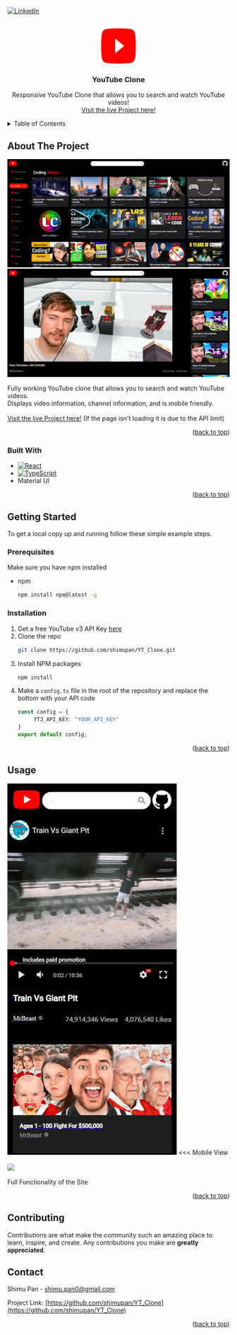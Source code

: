 <!-- Improved compatibility of back to top link: See: https://github.com/othneildrew/Best-README-Template/pull/73 -->
<a name="readme-top"></a>
<!--
*** Thanks for checking out the Best-README-Template. If you have a suggestion
*** that would make this better, please fork the repo and create a pull request
*** or simply open an issue with the tag "enhancement".
*** Don't forget to give the project a star!
*** Thanks again! Now go create something AMAZING! :D
-->


[![LinkedIn][linkedin-shield]][linkedin-url]



<!-- PROJECT LOGO -->
<br />
<div align="center">
  <a href="https://github.com/shimupan">
    <img src="./src/public/Youtube_logo.png" alt="Logo" width="80" height="80">
  </a>

  <h3 align="center">YouTube Clone</h3>

  <p align="center">
    Responsive YouTube Clone that allows you to search and watch YouTube videos!
    <br />
    <a href="youtube.com">Visit the live Project here!</a>
  </p>
</div>



<!-- TABLE OF CONTENTS -->
<details>
  <summary>Table of Contents</summary>
  <ol>
    <li>
      <a href="#about-the-project">About The Project</a>
      <ul>
        <li><a href="#built-with">Built With</a></li>
      </ul>
    </li>
    <li>
      <a href="#getting-started">Getting Started</a>
      <ul>
        <li><a href="#prerequisites">Prerequisites</a></li>
        <li><a href="#installation">Installation</a></li>
      </ul>
    </li>
    <li><a href="#usage">Usage</a></li>
    <li><a href="#roadmap">Roadmap</a></li>
    <li><a href="#contributing">Contributing</a></li>
    <li><a href="#license">License</a></li>
    <li><a href="#contact">Contact</a></li>
    <li><a href="#acknowledgments">Acknowledgments</a></li>
  </ol>
</details>



<!-- ABOUT THE PROJECT -->
## About The Project

[![Product Name Screen Shot][product-screenshot1]](https://example.com)
[![Product Name Screen Shot][product-screenshot2]](https://example.com)

Fully working YouTube clone that allows you to search and watch YouTube videos.
<br/>
Displays video information, channel information, and is mobile friendly.
<br/><br/>
<a href="youtube.com">Visit the live Project here!</a> (If the page isn't loading it is due to the API limit)

<p align="right">(<a href="#readme-top">back to top</a>)</p>



### Built With

* [![React][React.js]][React-url]
* [![TypeScript](https://badges.frapsoft.com/typescript/code/typescript.png?v=101)](https://www.typescriptlang.org/)
* Material UI


<p align="right">(<a href="#readme-top">back to top</a>)</p>



<!-- GETTING STARTED -->
## Getting Started

To get a local copy up and running follow these simple example steps.

### Prerequisites

Make sure you have npm installed
* npm
  ```sh
  npm install npm@latest -g
  ```

### Installation

1. Get a free YouTube v3 API Key [here](https://rapidapi.com/ytdlfree/api/youtube-v31)
2. Clone the repo
   ```sh
   git clone https://github.com/shimupan/YT_Clone.git
   ```
3. Install NPM packages
   ```sh
   npm install
   ```
4. Make a `config.ts` file in the root of the repository and replace the bottom with your API code
   ```ts
   const config = {
        YT3_API_KEY: "YOUR_API_KEY"
   }
   export default config;
   ```

<p align="right">(<a href="#readme-top">back to top</a>)</p>



<!-- USAGE EXAMPLES -->
## Usage
<div>
  <img src="./public/mobile_view.png">
  <<< Mobile View
</div>
<br/>
<div>
  <img src="https://media.giphy.com/media/v1.Y2lkPTc5MGI3NjExNWwxcXZ6NGZ3MTBldGR6OHplYnF2dWVsNm02MzNzenNiOXYzMHR3YSZlcD12MV9pbnRlcm5hbF9naWZfYnlfaWQmY3Q9Zw/Dc1g6pks5CZEsYsvyy/giphy.gif"/>
</div>

Full Functionality of the Site

<p align="right">(<a href="#readme-top">back to top</a>)</p>




<!-- CONTRIBUTING -->
## Contributing

Contributions are what make the community such an amazing place to learn, inspire, and create. Any contributions you make are **greatly appreciated**.



<!-- CONTACT -->
## Contact

Shimu Pan - shimu.pan0@gmail.com

Project Link: [https://github.com/shimupan/YT_Clone](https://github.com/shimupan/YT_Clone)

<p align="right">(<a href="#readme-top">back to top</a>)</p>




<!-- MARKDOWN LINKS & IMAGES -->
<!-- https://www.markdownguide.org/basic-syntax/#reference-style-links -->
[contributors-shield]: https://img.shields.io/github/contributors/github_username/repo_name.svg?style=for-the-badge
[contributors-url]: https://github.com/github_username/repo_name/graphs/contributors
[forks-shield]: https://img.shields.io/github/forks/github_username/repo_name.svg?style=for-the-badge
[forks-url]: https://github.com/github_username/repo_name/network/members
[stars-shield]: https://img.shields.io/github/stars/github_username/repo_name.svg?style=for-the-badge
[stars-url]: https://github.com/github_username/repo_name/stargazers
[issues-shield]: https://img.shields.io/github/issues/github_username/repo_name.svg?style=for-the-badge
[issues-url]: https://github.com/github_username/repo_name/issues
[license-shield]: https://img.shields.io/github/license/github_username/repo_name.svg?style=for-the-badge
[license-url]: https://github.com/github_username/repo_name/blob/master/LICENSE.txt
[linkedin-shield]: https://img.shields.io/badge/-LinkedIn-black.svg?style=for-the-badge&logo=linkedin&colorB=555
[linkedin-url]: https://www.linkedin.com/in/shimupan/
[product-screenshot1]: public/home_screen.png
[product-screenshot2]: public/video_playing.png
[Next.js]: https://img.shields.io/badge/next.js-000000?style=for-the-badge&logo=nextdotjs&logoColor=white
[Next-url]: https://nextjs.org/
[React.js]: https://img.shields.io/badge/React-20232A?style=for-the-badge&logo=react&logoColor=61DAFB
[React-url]: https://reactjs.org/
[Vue.js]: https://img.shields.io/badge/Vue.js-35495E?style=for-the-badge&logo=vuedotjs&logoColor=4FC08D
[Vue-url]: https://vuejs.org/
[Angular.io]: https://img.shields.io/badge/Angular-DD0031?style=for-the-badge&logo=angular&logoColor=white
[Angular-url]: https://angular.io/
[Svelte.dev]: https://img.shields.io/badge/Svelte-4A4A55?style=for-the-badge&logo=svelte&logoColor=FF3E00
[Svelte-url]: https://svelte.dev/
[Laravel.com]: https://img.shields.io/badge/Laravel-FF2D20?style=for-the-badge&logo=laravel&logoColor=white
[Laravel-url]: https://laravel.com
[Bootstrap.com]: https://img.shields.io/badge/Bootstrap-563D7C?style=for-the-badge&logo=bootstrap&logoColor=white
[Bootstrap-url]: https://getbootstrap.com
[JQuery.com]: https://img.shields.io/badge/jQuery-0769AD?style=for-the-badge&logo=jquery&logoColor=white
[JQuery-url]: https://jquery.com 